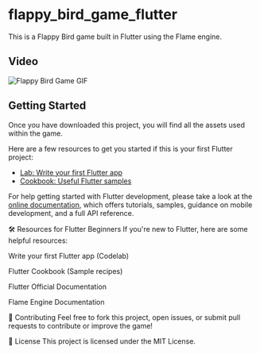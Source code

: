 # flappy_bird_game_flutter

This is a Flappy Bird game built in Flutter using the Flame engine.


## Video
![Flappy Bird Game GIF](https://github.com/zainulabdn/Flappy-bird-game-flutter/raw/main/assets/video.gif)


## Getting Started

Once you have downloaded this project, you will find all the assets used within the game.

Here are a few resources to get you started if this is your first Flutter project:

- [Lab: Write your first Flutter app](https://docs.flutter.dev/get-started/codelab)
- [Cookbook: Useful Flutter samples](https://docs.flutter.dev/cookbook)

For help getting started with Flutter development, please take a look at the
[online documentation](https://docs.flutter.dev/), which offers tutorials,
samples, guidance on mobile development, and a full API reference.

🛠️ Resources for Flutter Beginners
If you're new to Flutter, here are some helpful resources:

Write your first Flutter app (Codelab)

Flutter Cookbook (Sample recipes)

Flutter Official Documentation

Flame Engine Documentation



🤝 Contributing
Feel free to fork this project, open issues, or submit pull requests to contribute or improve the game!


📜 License
This project is licensed under the MIT License.
